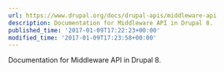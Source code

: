 ```yaml
---
url: https://www.drupal.org/docs/drupal-apis/middleware-api
description: Documentation for Middleware API in Drupal 8.
published_time: '2017-01-09T17:22:23+00:00'
modified_time: '2017-01-09T17:23:58+00:00'
---
```

Documentation for Middleware API in Drupal 8.